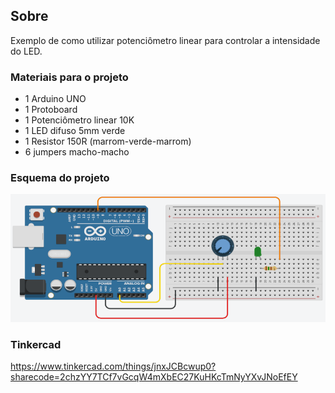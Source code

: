 ## Sobre
Exemplo de como utilizar potenciômetro linear para controlar a intensidade do LED.

### Materiais para o projeto
* 1 Arduino UNO
* 1 Protoboard
* 1 Potenciômetro linear 10K
* 1 LED difuso 5mm verde
* 1 Resistor 150R (marrom-verde-marrom)
* 6 jumpers macho-macho

### Esquema do projeto
![](esquema.png)

### Tinkercad
https://www.tinkercad.com/things/jnxJCBcwup0?sharecode=2chzYY7TCf7vGcqW4mXbEC27KuHKcTmNyYXvJNoEfEY